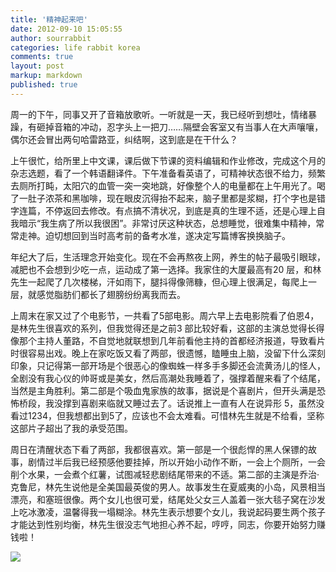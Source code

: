 ```yaml
---
title: '精神起来吧'
date: 2012-09-10 15:05:55
author: sourrabbit
categories: life rabbit korea
comments: true
layout: post
markup: markdown
published: true
---
```

周一的下午，同事又开了音箱放歌听。一听就是一天，我已经听到想吐，情绪暴躁，有砸掉音箱的冲动，忍字头上一把刀……隔壁会客室又有当事人在大声嚷嚷，偶尔还会冒出两句哈雷路亚，纠结啊，这到底是在干什么？

上午很忙，给所里上中文课，课后做下节课的资料编辑和作业修改，完成这个月的杂志选题，看了一个韩语翻译件。下午准备看英语了，可精神状态很不给力，频繁去厕所打盹，太阳穴的血管一突一突地跳，好像整个人的电量都在上午用光了。喝了一肚子浓茶和黑咖啡，现在眼皮沉得抬不起来，脑子里都是浆糊，打个字也是错字连篇，不停返回去修改。有点搞不清状况，到底是真的生理不适，还是心理上自我暗示“我生病了所以我很困”。非常讨厌这种状态，总想睡觉，很难集中精神，常常走神。迫切想回到当时高考前的备考水准，遂决定写篇博客换换脑子。

年纪大了后，生活理念开始变化。现在不会再熬夜上网，养生的帖子最吸引眼球，减肥也不会想到少吃一点，运动成了第一选择。我家住的大厦最高有20
层，和林先生一起爬了几次楼梯，汗如雨下，腿抖得像筛糠，但心理上很满足，每爬上一层，就感觉脂肪们都长了翅膀纷纷离我而去。

上周末在家又过了个电影节，一共看了5部电影。周六早上去电影院看了伯恩4，是林先生很喜欢的系列，但我觉得还是之前3
部比较好看，这部的主演总觉得长得像那个主持人董路，不自觉地就联想到几年前看他主持的首都经济报道，导致看片时很容易出戏。晚上在家吃饭又看了两部，很遗憾，瞌睡虫上脑，没留下什么深刻印象，只记得第一部开场是个很恶心的像蜘蛛一样多手多脚还会流黄汤儿的怪人，全剧没有我心仪的帅哥或是美女，然后高潮处我睡着了，强撑着醒来看了个结尾，当然是主角胜利。第二部是个吸血鬼家族的故事，据说是个喜剧片，但开头满是恐怖桥段，我没撑到喜剧来临就又睡过去了。话说推上一直有人在说异形
5，虽然没看过1234，但我想都出到5了，应该也不会太难看。可惜林先生就是不给看，坚称这部片子超出了我的承受范围。

周日在清醒状态下看了两部，我都很喜欢。第一部是一个很彪悍的黑人保镖的故事，剧情过半后我已经预感他要挂掉，所以开始小动作不断，一会上个厕所，一会削个水果，一会煮个红薯，试图减轻悲剧结尾带来的不适。第二部的主演是乔治·克鲁尼，林先生说他是全美国最英俊的男人。故事发生在夏威夷的小岛，风景相当漂亮，和塞班很像。两个女儿也很可爱，结尾处父女三人盖着一张大毯子窝在沙发上吃冰激凌，温馨得我一塌糊涂。林先生表示想要个女儿，我说起码要生两个孩子才能达到性别均衡，林先生很没志气地担心养不起，哼哼，同志，你要开始努力赚钱啦！

![](*http://farm9.staticflickr.com/8030/7969126246_6c4df510bc_b.jpg*)
